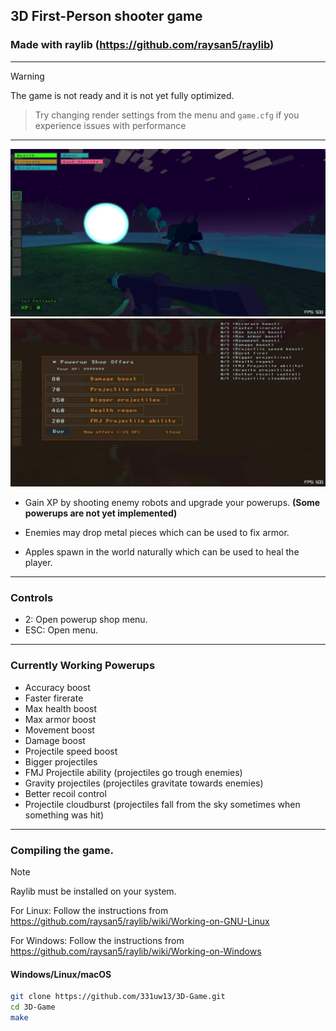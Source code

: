 ## 3D First-Person shooter game
###  Made with raylib (https://github.com/raysan5/raylib)

---------------------

> [!WARNING]
> The game is not ready and it is not yet fully optimized.

> Try changing render settings from the menu and `game.cfg` if you experience issues with performance

---------------------

![image](https://github.com/331uw13/3D-Game/blob/main/screenshots/screenshot-64404.png?raw=true)
![image](https://github.com/331uw13/3D-Game/blob/main/screenshots/screenshot-61626.png?raw=true)

* Gain XP by shooting enemy robots and upgrade your powerups.  **(Some powerups are not yet implemented)**

* Enemies may drop metal pieces which can be used to fix armor.

* Apples spawn in the world naturally which can be used to heal the player.

-------------
### Controls
* 2: Open powerup shop menu.
* ESC: Open menu.
-------------
### Currently Working Powerups
* Accuracy boost
* Faster firerate
* Max health boost
* Max armor boost
* Movement boost
* Damage boost
* Projectile speed boost
* Bigger projectiles
* FMJ Projectile ability (projectiles go trough enemies)
* Gravity projectiles (projectiles gravitate towards enemies)
* Better recoil control
* Projectile cloudburst (projectiles fall from the sky sometimes when something was hit)
-------------
### Compiling the game.
> [!NOTE]
> Raylib must be installed on your system.
>
> For Linux: Follow the instructions from https://github.com/raysan5/raylib/wiki/Working-on-GNU-Linux
>
> For Windows: Follow the instructions from https://github.com/raysan5/raylib/wiki/Working-on-Windows

#### Windows/Linux/macOS
```bash
git clone https://github.com/331uw13/3D-Game.git
cd 3D-Game
make
```
